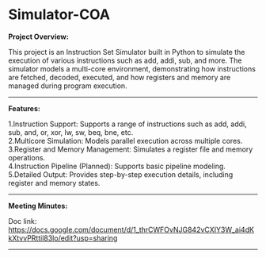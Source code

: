 # Simulator-COA




**Project Overview:**<br>

This project is an Instruction Set Simulator built in Python to simulate the execution of various instructions such as add, addi, sub, and more. The simulator models a multi-core environment, demonstrating how instructions are fetched, decoded, executed, and how registers and memory are managed during program execution.

---

**Features:**<br>

1.Instruction Support: Supports a range of instructions such as add, addi, sub, and, or, xor, lw, sw, beq, bne, etc.<br>
2.Multicore Simulation: Models parallel execution across multiple cores.<br>
3.Register and Memory Management: Simulates a register file and memory operations.<br>
4.Instruction Pipeline (Planned): Supports basic pipeline modeling.<br>
5.Detailed Output: Provides step-by-step execution details, including register and memory states.<br>

---

**Meeting Minutes:**<br>

Doc link: https://docs.google.com/document/d/1_thrCWFOvNJG842vCXIY3W_ai4dKkXtvvPRttil83lo/edit?usp=sharing

---
